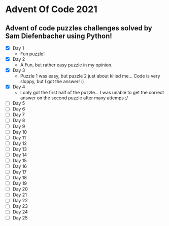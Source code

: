 # Advent Of Code 2021

## Advent of code puzzles challenges solved by Sam Diefenbacher using Python!

- [x] Day 1
    - Fun puzzle!
- [x] Day 2
    - A Fun, but rather easy puzzle in my opinion.
- [x] Day 3
    - Puzzle 1 was easy, but puzzle 2 just about killed me... Code is very sloppy, but I got the answer! :) 
- [X] Day 4
    - I only got the first half of the puzzle... I was unable to get the correct answer on the second puzzle after many attemps :/
- [ ] Day 5
- [ ] Day 6
- [ ] Day 7
- [ ] Day 8 
- [ ] Day 9
- [ ] Day 10
- [ ] Day 11
- [ ] Day 12
- [ ] Day 13
- [ ] Day 14
- [ ] Day 15
- [ ] Day 16
- [ ] Day 17
- [ ] Day 18
- [ ] Day 19
- [ ] Day 20
- [ ] Day 21
- [ ] Day 22
- [ ] Day 23
- [ ] Day 24
- [ ] Day 25